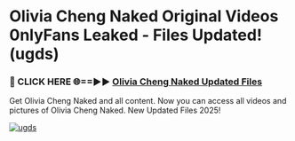 # Olivia Cheng Naked Original Videos 0nlyFans Leaked - Files Updated! (ugds)

<h3>🔴 CLICK HERE 🌐==►► <a href="https://tinyurl.com/up5wt9bj" rel="nofollow">Olivia Cheng Naked Updated Files</a></h3>

Get Olivia Cheng Naked and all content. Now you can access all videos and pictures of Olivia Cheng Naked. New Updated Files 2025!

[![ugds](https://i.imgur.com/ABiUzMV.gif)](https://tinyurl.com/up5wt9bj)
